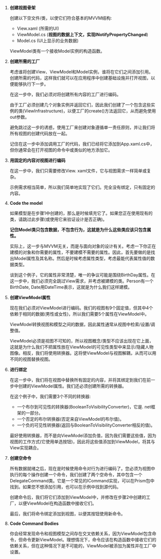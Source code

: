 1. **创建视图骨架**

   创建以下空文件/类，以使它们符合基本的MVVM结构:

   - View.xaml (所需的UI)
   - ViewModel.cs (**视图的数据上下文，实现INotifyPropertyChanged**)
   - Model.cs (UI上显示的业务数据)

   ViewModel类有一个接收Model实例的构造函数。

2. **创建所需的工厂**

   考虑谁将创建View、ViewModel和Model实例，谁将在它们之间添加引用。创建所需的代码，这样我们就可以在应用程序中创建基础设施并打开视图，以便能够执行下一步。

   在这一步中，我们必须对将创建所有内容的工厂进行编码。

   由于工厂必须创建几个对象实例并返回它们，因此我们创建了一个包含这些实例的类(ViewInfrastructure)，以便工厂的create()方法返回它，从而避免使用out参数。

   避免跳过这一步的诱惑，使用工厂来创建对象遵循单一责任原则，并让我们将所有视图的创建代码放在一起。

   记住在这一步中添加调用工厂的代码，我们已经将它添加到App.xaml.cs中，但你通常会在打开视图的命令中或类似的地方添加它。

3. **用固定的内容对视图进行编码**

   在这一步中，我们只需要修改View. xaml文件，它与视图需求一样简单或复杂。

   示例需求相当简单，所以我们简单地实现了它们。完全没有绑定，只有固定的内容。

4. **Code the model**

   如果模型是在步骤1中创建的，那么是时候填充它了。如果您正在使用现有的类，请跳过此步骤(或使用它来验证设计是否正确)。

   **记住Model类只包含数据，不包含行为，这就是为什么这些类应该只包含属性。**

   实际上，这一步与MVVM无关，而是与面向对象的设计有关。考虑一下你正在建模的对象和你需要的属性，不要建模不需要的属性。因此，首先要做的是找出Model属性及其名称。然后是时候考虑属性类型，考虑最能代表属性值的数据类型。

   谈到这个例子，它的属性非常清楚，唯一的争议可能是围绕BirthDay属性。在这一步中，我们必须完全跳过View需求，并考虑被建模的类。Person有一个BirthDate, Date用DateTime表示，这就是为什么我们这样建模。

5. **创建ViewModel属性**

   现在我们必须对ViewModel进行编码。我们的视图有9个固定值，但其中4个依赖于相同的数据(男性或女性)，所以我们需要5个属性在ViewModel中。

   ViewModel转换视图和模型之间的数据，因此属性通常从视图中检索/设置/调整值。

   ViewModel必须是视图不可知的，所以视图概念/类型不应该出现在它上面，这就是为什么我们不把属性放在ViewModel的可见性类型中来显示/隐藏人物图像。相反，我们将使用转换器。这将使ViewModel与视图解耦，从而可以用不同的视图替换视图。

6. **进行绑定**

   在这一步中，我们将在视图中替换所有固定的内容，并将其绑定到我们在前一步中创建的ViewModel属性。我们还必须创建所需的转换器。

   在这个例子中，我们需要3个不同的转换器:

   - 一个布尔到可见性的转换器(BooleanToVisibilityConverter)，它是. net框架的一部分。
   - 一个否定的布尔转换器(否定来自ViewModel的布尔值)。
   - 一个负的可见性转换器(返回与BooleanToVisibilityConverter相反的值)。

   最好使用转换器，而不是向ViewModel添加负值，因为我们需要这些值，因为视图的工作方式(它使用单选按钮)，因此将这些值添加到ViewModel，将其与View实现耦合。

7. **创建空命令**

   所有数据就绪之后，现在是时候使用命令对行为进行编码了。您必须为视图中执行的每个操作创建一个命令，我们创建了两个空命令，其中包含一个DelegateCommand类。它是一个常见的ICommand实现，可以在Prism包中找到。如果您不想添加引用，也可以在示例中找到源代码。

   创建命令后，我们将它们添加到ViewModel中，并修改在步骤2中创建的工厂，以便ViewModel在构造函数中接收它们。

   最后，我们将命令绑定添加到视图，以便其按钮使用新命令。

8. **Code Command Bodies**

   你会经常发现命令和视图模型之间存在交叉依赖关系，因为ViewModel包含命令，但命令更新ViewModel。理想情况下，命令应该在构造函数中接收它们的依赖关系，但在这种情况下是不可能的，ViewModel被添加为属性并在工厂中设置。
